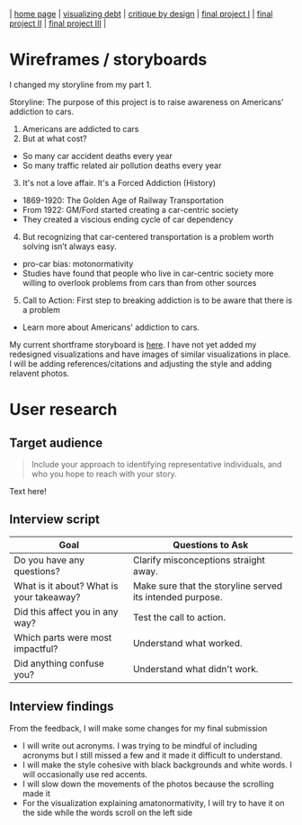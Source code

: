 | [home page](https://cmustudent.github.io/tswd-portfolio-templates/) | [visualizing debt](visualizing-government-debt) | [critique by design](critique-by-design) | [final project I](final-project-part-one) | [final project II](final-project-part-two) | [final project III](final-project-part-three) |

# Wireframes / storyboards
I changed my storyline from my part 1. 

Storyline: The purpose of this project is to raise awareness on Americans’ addiction to cars. 
1. Americans are addicted to cars 
2. But at what cost? 
  - So many car accident deaths every year
  - So many traffic related air pollution deaths every year
3. It's not a love affair. It's a Forced Addiction (History)
  - 1869-1920: The Golden Age of Railway Transportation
  - From 1922: GM/Ford started creating a car-centric society 
  - They created a viscious ending cycle of car dependency
4. But recognizing that car-centered transportation is a problem worth solving isn’t always easy.
  - pro-car bias: motonormativity
  - Studies have found that people who live in car-centric society more willing to overlook problems from cars than from other sources
5. Call to Action: First step to breaking addiction is to be aware that there is a problem 
  - Learn more about Americans' addiction to cars.


My current shortframe storyboard is [here](https://preview.shorthand.com/f1JsROPJZygw70wd). I have not yet added my redesigned visualizations and have images of similar visualizations in place. I will be adding references/citations and adjusting the style and adding relavent photos. 

# User research 

## Target audience
> Include your approach to identifying representative individuals, and who you hope to reach with your story. 

Text here!

## Interview script

| Goal | Questions to Ask |
|------|------------------|
| Do you have any questions? | Clarify misconceptions straight away.|
| What is it about? What is your takeaway? | Make sure that the storyline served its intended purpose. |
| Did this affect you in any way? | Test the call to action.  |
| Which parts were most impactful? | Understand what worked.  |
| Did anything confuse you? | Understand what didn't work.  |


## Interview findings
From the feedback, I will make some changes for my final submission
- I will write out acronyms. I was trying to be mindful of including acronyms but I still missed a few and it made it difficult to understand. 
- I will make the style cohesive with black backgrounds and white words. I will occasionally use red accents. 
- I will slow down the movements of the photos because the scrolling made it 
- For the visualization explaining amatonormativity, I will try to have it on the side while the words scroll on the left side


